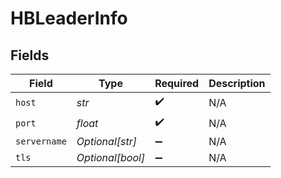 # HBLeaderInfo


## Fields

| Field              | Type               | Required           | Description        |
| ------------------ | ------------------ | ------------------ | ------------------ |
| `host`             | *str*              | :heavy_check_mark: | N/A                |
| `port`             | *float*            | :heavy_check_mark: | N/A                |
| `servername`       | *Optional[str]*    | :heavy_minus_sign: | N/A                |
| `tls`              | *Optional[bool]*   | :heavy_minus_sign: | N/A                |